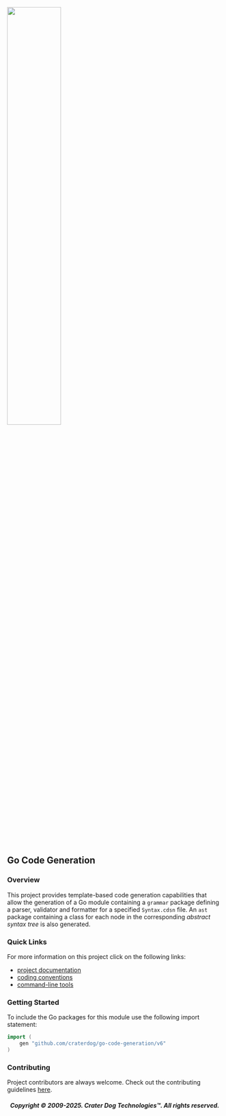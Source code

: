 <img src="https://craterdog.com/images/CraterDog.png" width="50%">

## Go Code Generation

### Overview
This project provides template-based code generation capabilities that allow
the generation of a Go module containing a `grammar` package defining a parser,
validator and formatter for a specified `Syntax.cdsn` file.  An `ast` package
containing a class for each node in the corresponding _abstract syntax tree_ is
also generated.

### Quick Links
For more information on this project click on the following links:
 * [project documentation](https://github.com/craterdog/go-code-generation/wiki)
 * [coding conventions](https://github.com/craterdog/go-class-model/wiki)
 * [command-line tools](https://github.com/craterdog/go-development-tools/wiki)

### Getting Started
To include the Go packages for this module use the following import statement:
```go
import (
	gen "github.com/craterdog/go-code-generation/v6"
)
```

### Contributing
Project contributors are always welcome. Check out the contributing guidelines
[here](https://github.com/craterdog/go-code-generation/blob/main/.github/CONTRIBUTING.md).

<H5 align="center"> Copyright © 2009-2025. Crater Dog Technologies™. All rights reserved. </H5>
